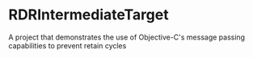 RDRIntermediateTarget
=====================

A project that demonstrates the use of Objective-C's message passing capabilities to prevent retain cycles
